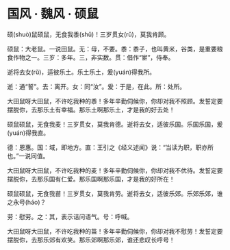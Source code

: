 <link href="../../../css/style.css" rel="stylesheet" type="text/css" />

# 国风 · 魏风 · 硕鼠

<div class="p">

硕(shuò)鼠硕鼠，无食我黍(shǔ)！三岁贯女(rǔ)，莫我肯顾。


<span class="comment">


硕鼠：大老鼠。一说田鼠。无：毋，不要。黍：黍子，也叫黄米，谷类，是重要粮食作物之一。三岁：多年。三，非实数。贯：借作“宦”，侍奉。

</span>


逝将去女(rǔ)，适彼乐土。乐土乐土，爰(yuán)得我所。


<span class="comment">


逝：通“誓”。去：离开。女：同“汝”。爰：于是，在此。所：处所。

</span>


<div class="translation">

大田鼠呀大田鼠，不许吃我种的黍！多年辛勤伺候你，你却对我不照顾。发誓定要摆脱你，去那乐土有幸福。那乐土啊那乐土，才是我的好去处！

</div>

硕鼠硕鼠，无食我麦！三岁贯女，莫我肯德。逝将去女，适彼乐国。乐国乐国，爰(yuán)得我直。


<span class="comment">


德：恩惠。国：域，即地方。直：王引之《经义述闻》说：“当读为职，职亦所也。”一说同值。

</span>


<div class="translation">

大田鼠呀大田鼠，不许吃我种的麦！多年辛勤伺候你，你却对我不优待。发誓定要摆脱你，去那乐国有仁爱。那乐国啊那乐国，才是我的好所在！

</div>

硕鼠硕鼠，无食我苗！三岁贯女，莫我肯劳。逝将去女，适彼乐郊。乐郊乐郊，谁之永号(háo)？


<span class="comment">


劳：慰劳。之：其，表示诘问语气。号：呼喊。

</span>


<div class="translation">

大田鼠呀大田鼠，不许吃我种的苗！多年辛勤伺候你，你却对我不慰劳！发誓定要摆脱你，去那乐郊有欢笑。那乐郊啊那乐郊，谁还悲叹长呼号！

</div>
